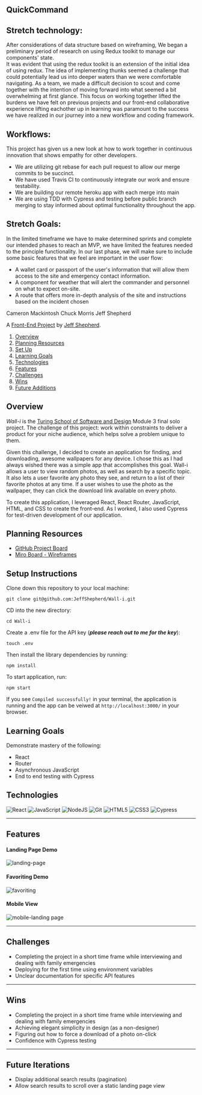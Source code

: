 ## QuickCommand

## Stretch technology: 
After considerations of data structure based on wireframing, We began a preliminary period of research on using Redux toolkit to manage our components' state.  
It was evident that using the redux toolkit is an extension of the initial idea of using redux.  The idea of implementing thunks seemed a challenge that could potentially lead us into deeper waters than we were comfortable navigating. As a team, we made a difficult decision to scout and come together with the intention of moving forward into what seemed a bit overwhelming at first glance.  This focus on working together lifted the burdens we have felt on previous projects and our front-end collaborative experience lifting eachother up in learning was paramount to the success we have realized in our journey into a new workflow and coding framework.

## Workflows:
This project has given us a new look at how to work together in continuous innovation that shows empathy for other developers.  
* We are utilizing git rebase for each pull request to allow our merge commits to be succinct.  
* We have used Travis CI to continuously integrate our work and ensure testability.
* We are building our remote heroku app with each merge into main
* We are using TDD with Cypress and testing before public branch merging to stay informed about optimal functionality throughout the app.

## Stretch Goals:
In the limited timeframe we have to make determined sprints and complete our intended phases to reach an MVP, we have limited the features needed to the principle functionality. In our last phase, we will make sure to include some basic features that we feel are important in the user flow:
* A wallet card or passport of the user's information that will allow them access to the site and emergency contact information.
* A component for weather that will alert the commander and personnel on what to expect on-site.
* A route that offers more in-depth analysis of the site and instructions based on the incident chosen

Cameron Mackintosh
Chuck Morris
Jeff Shepherd



A [Front-End Project](https://frontend.turing.edu/projects/module-3/niche-audience.html) by [Jeff Shepherd](https://github.com/JeffShepherd).

1. [Overview](#overview)
2. [Planning Resources](#planning-resources)
3. [Set Up](#setup-instructions)
4. [Learning Goals](#learning-goals)
5. [Technologies](#technologies)
6. [Features](#features)
7. [Challenges](#challenges)
8. [Wins](#wins)
9. [Future Additions](#future-iterations)


## Overview

_Wall-i_ is the [Turing School of Software and Design](https://turing.io/) Module 3 final solo project. The challenge of this project: work within constraints to deliver a product for your niche audience, which helps solve a problem unique to them.

Given this challenge, I decided to create an application for finding, and downloading, awesome wallpapers for any device. I chose this as I had always wished there was a simple app that accomplishes this goal. Wall-i allows a user to view random photos, as well as search by a specific topic. It also lets a user favorite any photo they see, and return to a list of their favorite photos at any time. If a user wishes to use the photo as the wallpaper, they can click the download link available on every photo.

To create this application, I leveraged React, React Router, JavaScript, HTML, and CSS to create the front-end. As I worked, I also used Cypress for test-driven development of our application.




## Planning Resources

* [GitHub Project Board](https://github.com/JeffShepherd/Wall-i/projects/1)
* [Miro Board - Wireframes](https://miro.com/app/board/o9J_lI88SmI=/)


## Setup Instructions


Clone down this repository to your local machine:

```
git clone git@github.com:JeffShepherd/Wall-i.git
```

CD into the new directory:

```
cd Wall-i
```

Create a .env file for the API key (***please reach out to me for the key***):

```
touch .env
```

Then install the library dependencies by running:

```
npm install
```

To start application, run:

```
npm start
```

If you see `Compiled successfully!` in your terminal, the application is running and the app can be veiwed at `http://localhost:3000/` in your browser.



## Learning Goals
Demonstrate mastery of the following:
* React
* Router
* Asynchronous JavaScript
* End to end testing with Cypress


## Technologies

<img alt="React" src="https://img.shields.io/badge/react%20-%2320232a.svg?&style=for-the-badge&logo=react&logoColor=%2361DAFB"/>
<img alt="JavaScript" src="https://img.shields.io/badge/javascript%20-%23323330.svg?&style=for-the-badge&logo=javascript&logoColor=%23F7DF1E"/>
<img alt="NodeJS" src="https://img.shields.io/badge/node.js%20-%2343853D.svg?&style=for-the-badge&logo=node.js&logoColor=white"/>
<img alt="Git" src="https://img.shields.io/badge/git%20-%23F05033.svg?&style=for-the-badge&logo=git&logoColor=white"/>
<img alt="HTML5" src="https://img.shields.io/badge/html5%20-%23E34F26.svg?&style=for-the-badge&logo=html5&logoColor=white"/>
<img alt="CSS3" src="https://img.shields.io/badge/css3%20-%231572B6.svg?&style=for-the-badge&logo=css3&logoColor=white"/>
<img alt="Cypress" src='https://img.shields.io/badge/cypress%20-%23404d59.svg?&style=for-the-badge&logo=Cypress&logoColor=white'/>

---
## Features

#### Landing Page Demo

![landing-page](./public/assets/landingView.gif)

#### Favoriting Demo

![favoriting](./public/assets/favoriting.gif)


#### Mobile View

![mobile-landing page](./public/assets/mobileView.png)



---
## Challenges

* Completing the project in a short time frame while interviewing and dealing with family emergencies
* Deploying for the first time using environment variables
* Unclear documentation for specific API features


---
## Wins

* Completing the project in a short time frame while interviewing and dealing with family emergencies
* Achieving elegant simplicity in design (as a non-designer)
* Figuring out how to force a download of a photo on-click
* Confidence with Cypress testing


---
## Future Iterations

* Display additional search results (pagination)
* Allow search results to scroll over a static landing page view
